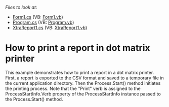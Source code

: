 <!-- default file list -->
*Files to look at*:

* [Form1.cs](./CS/Form1.cs) (VB: [Form1.vb](./VB/Form1.vb))
* [Program.cs](./CS/Program.cs) (VB: [Program.vb](./VB/Program.vb))
* [XtraReport1.cs](./CS/XtraReport1.cs) (VB: [XtraReport1.vb](./VB/XtraReport1.vb))
<!-- default file list end -->
# How to print a report in dot matrix printer


<p>This example demonstrates how to print a report in a dot matrix printer. First, a report is exported to the CSV format and saved to a temporary file in the current application directory. Then the Process.Start() method initiates the printing process. Note that the "Print" verb is assigned to the ProcessStartInfo.Verb property of the ProcessStartInfo instance passed to the Process.Start() method.</p>

<br/>


